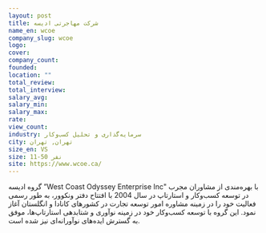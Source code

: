 ```yaml
---
layout: post
title: شرکت مهاجرتی ادیسه
name_en: wcoe
company_slug: wcoe
logo: 
cover: 
company_count:
founded:
location: ""
total_review: 
total_interview: 
salary_avg: 
salary_min: 
salary_max: 
rate: 
view_count: 
industry: سرمایه‌گذاری و تحلیل کسب‌وکار
city: تهران, تهران
size_en: VS
size: 11-50 نفر
site: https://www.wcoe.ca/
---
```


گروه ادیسه ”West Coast Odyssey Enterprise Inc" با بهره‌مندی از مشاوران مجرب در توسعه کسب‌وکار و استارتاپ در سال 2004 با افتتاح دفتر ونکوور، به طور رسمی فعالیت خود را در زمینه مشاوره امور توسعه تجارت در کشورهای کانادا و انگلستان آغاز نمود.
این گروه با توسعه کسب‌وکار خود در زمینه نوآوری و شتابدهی استارتاپ‌ها، موفق به گسترش ایده‌های نوآورانه‌ای نیز شده است.
